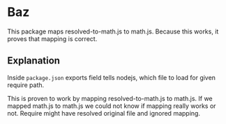 # Baz

This package maps resolved-to-math.js to math.js. Because this works, it proves
that mapping is correct.

## Explanation

Inside `package.json` exports field tells nodejs, which file to load for given
require path.

This is proven to work by mapping resolved-to-math.js to math.js. If we mapped
math.js to math.js we could not know if mapping really works or not. Require
might have resolved original file and ignored mapping.
